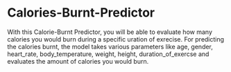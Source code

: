 # Calories-Burnt-Predictor

With this Calorie-Burnt Predictor, you will be able to evaluate how many calories you would burn during a specific uration of exrecise. For predicting the calories burnt, the model takes various parameters like age, gender, heart_rate, body_temperature, weight, height, duration_of_exercse and evaluates the amount of calories you would burn.

